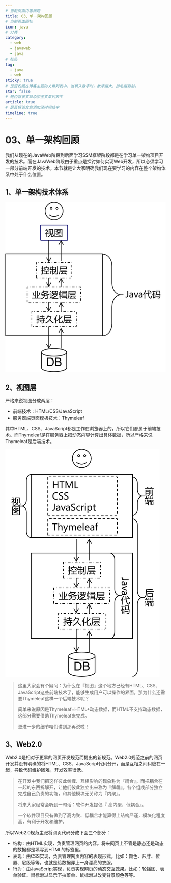 ```yaml
---
# 当前页面内容标题
title: 03、单一架构回顾
# 当前页面图标
icon: java
# 分类
category:
  - web
  - javaweb
  - java
# 标签
tag:
  - java
  - web
sticky: true
# 是否收藏在博客主题的文章列表中，当填入数字时，数字越大，排名越靠前。
star: false
# 是否将该文章添加至文章列表中
article: true
# 是否将该文章添加至时间线中
timeline: true
---
```


# 03、单一架构回顾

我们从现在的JavaWeb阶段到后面学习SSM框架阶段都是在学习单一架构项目开发的技术。而在JavaWeb阶段由于重点是探讨如何实现Web开发，所以必须学习一部分前端开发的技术。本节就是让大家明确我们现在要学习的内容在整个架构体系中处于什么位置。

## 1、单一架构技术体系

![image.png](./images/af4a119a72af46b6b6f738131671a258-20230304220135330.png)

## 2、视图层

严格来说视图分成两层：

- 前端技术：HTML/CSS/JavaScript
- 服务器端页面模板技术：Thymeleaf

其中HTML、CSS、JavaScript都是工作在浏览器上的，所以它们都属于前端技术。而Thymeleaf是在服务器上把动态内容计算出具体数据，所以严格来说Thymeleaf是后端技术。

![image.png](./images/0a89a1a4df0645cf8abff51f82e21c05-20230304220135380.png)

> 这里大家会有个疑问：为什么在『视图』这个地方已经有HTML、CSS、JavaScript这些前端技术了，能够生成用户可以操作的界面，那为什么还需要Thymeleaf这样一个后端技术呢？
>
> 简单来说原因是Thymeleaf=HTML+动态数据，而HTML不支持动态数据，这部分需要借助Thymeleaf来完成。
>
> 更进一步的细节咱们讲到那再说啦！

## 3、Web2.0

Web2.0是相对于更早的网页开发规范而提出的新规范。Web2.0规范之前的网页开发并没有明确的将HTML、CSS、JavaScript代码分开，而是互相之间纠缠在一起，导致代码维护困难，开发效率很低。

> 在开发中我们把这样彼此纠缠、互相影响的现象称为『耦合』。而把耦合在一起的东西拆解开，让他们彼此独立出来称为『解耦』。各个组成部分独立完成自己负责的功能，和其他模块无关称为『内聚』。
>
> 将来大家经常会听到一句话：软件开发提倡『 高内聚，低耦合』。
>
> 一个软件项目只有做到了高内聚、低耦合才能算得上结构严谨，模块化程度高，有利于开发和维护。

所以Web2.0规范主张将网页代码分成下面三个部分：

- 结构：由HTML实现，负责管理网页的内容。将来网页上不管是静态还是动态的数据都是填写到HTML的标签里。
- 表现：由CSS实现，负责管理网页内容的表现形式。比如：颜色、尺寸、位置、层级等等。也就是给数据穿上一身漂亮的衣服。
- 行为：由JavaScript实现，负责实现网页的动态交互效果。比如：轮播图、表单验证、鼠标滑过显示下拉菜单、鼠标滑过改变背景颜色等等。
